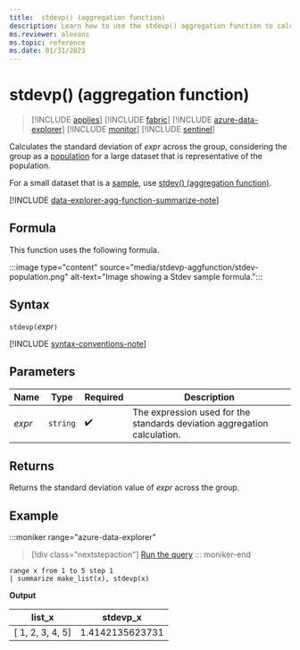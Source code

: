 ```yaml
---
title:  stdevp() (aggregation function)
description: Learn how to use the stdevp() aggregation function to calculate the standard deviation of an expression.
ms.reviewer: alexans
ms.topic: reference
ms.date: 01/31/2023
---
```

# stdevp() (aggregation function)

> [!INCLUDE [applies](../includes/applies-to-version/applies.md)] [!INCLUDE [fabric](../includes/applies-to-version/fabric.md)] [!INCLUDE [azure-data-explorer](../includes/applies-to-version/azure-data-explorer.md)] [!INCLUDE [monitor](../includes/applies-to-version/monitor.md)] [!INCLUDE [sentinel](../includes/applies-to-version/sentinel.md)]

Calculates the standard deviation of *expr* across the group, considering the group as a [population](https://en.wikipedia.org/wiki/Statistical_population) for a large dataset that is representative of the population.

For a small dataset that is a [sample](https://en.wikipedia.org/wiki/Sample_%28statistics%29), use [stdev() (aggregation function)](stdev-aggregation-function.md).

[!INCLUDE [data-explorer-agg-function-summarize-note](../includes/agg-function-summarize-note.md)]

## Formula

This function uses the following formula.

:::image type="content" source="media/stdevp-aggfunction/stdev-population.png" alt-text="Image showing a Stdev sample formula.":::

## Syntax

`stdevp(`*expr*`)`

[!INCLUDE [syntax-conventions-note](../includes/syntax-conventions-note.md)]

## Parameters

| Name | Type | Required | Description |
|--|--|--|--|
|*expr* | `string` |  :heavy_check_mark: | The expression used for the standards deviation aggregation calculation. |

## Returns

Returns the standard deviation value of *expr* across the group.

## Example

:::moniker range="azure-data-explorer"
> [!div class="nextstepaction"]
> <a href="https://dataexplorer.azure.com/clusters/help/databases/Samples?query=H4sIAAAAAAAAAytKzEtPVahQSCvKz1UwVCjJVzBVKC5JLVAw5KpRKC7NzU0syqxKVchNzE6Nz8ksLtGo0NQBKkhJLSsAMgEGYndiPgAAAA==" target="_blank">Run the query</a>
::: moniker-end

```kusto
range x from 1 to 5 step 1
| summarize make_list(x), stdevp(x)
```

**Output**

|list_x|stdevp_x|
|---|---|
|[ 1, 2, 3, 4, 5]|1.4142135623731|
